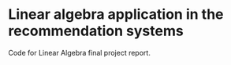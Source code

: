 # Linear algebra application in the recommendation systems

Code for Linear Algebra final project report.
